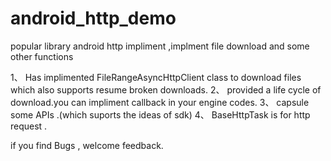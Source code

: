 android_http_demo
=================

 popular library android http impliment ,implment file download and some other functions
 
1、 Has implimented FileRangeAsyncHttpClient class to download files which also supports resume broken downloads.
2、 provided a life cycle of download.you can impliment callback in your engine codes.
3、 capsule some APIs .(which suports the ideas of sdk)
4、 BaseHttpTask is for http request .

if you find Bugs , welcome feedback.
 
